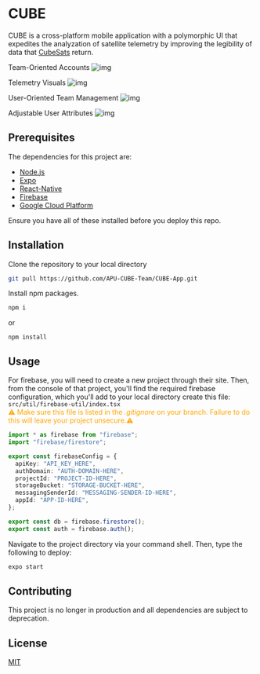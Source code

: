 # CUBE

CUBE is a cross-platform mobile application with a polymorphic UI that expedites the analyzation of satellite telemetry by improving the legibility of data that [CubeSats](https://www.cubesat.org/) return.

Team-Oriented Accounts
![img](https://imgur.com/bkKSNxy)

Telemetry Visuals
![img](https://imgur.com/ATSBzV4)

User-Oriented Team Management
![img](https://imgur.com/X9qwb0s)

Adjustable User Attributes
![img](https://imgur.com/WQUo3IV)

## Prerequisites

The dependencies for this project are:

- [Node.js](https://nodejs.org/en/)
- [Expo](https://expo.io/)
- [React-Native](https://reactnative.dev/)
- [Firebase](https://firebase.google.com/)
- [Google Cloud Platform](https://cloud.google.com/)

Ensure you have all of these installed before you deploy this repo.

## Installation

Clone the repository to your local directory

```bash
git pull https://github.com/APU-CUBE-Team/CUBE-App.git
```

Install npm packages.

```bash
npm i
```

or

```
npm install
```

## Usage

For firebase, you will need to create a new project through their site. Then, from the console of that project, you'll find the required firebase configuration, which you'll add to your local directory create this file:
`src/util/firebase-util/index.tsx`  
<span style="color: orange;"> ⚠️ Make sure this file is listed in the _.gitignore_ on your branch. Failure to do this will leave your project unsecure.⚠</span>

```typescript
import * as firebase from "firebase";
import "firebase/firestore";

export const firebaseConfig = {
  apiKey: "API_KEY_HERE",
  authDomain: "AUTH-DOMAIN-HERE",
  projectId: "PROJECT-ID-HERE",
  storageBucket: "STORAGE-BUCKET-HERE",
  messagingSenderId: "MESSAGING-SENDER-ID-HERE",
  appId: "APP-ID-HERE",
};

export const db = firebase.firestore();
export const auth = firebase.auth();
```

Navigate to the project directory via your command shell. Then, type the following to deploy:

```bash
expo start
```

## Contributing

This project is no longer in production and all dependencies are subject to deprecation.

## License

[MIT](LICENSE.txt)
